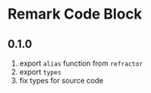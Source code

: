 # Remark Code Block

## 0.1.0

1. export `alias` function from `refractor`
2. export `types`
3. fix types for source code
